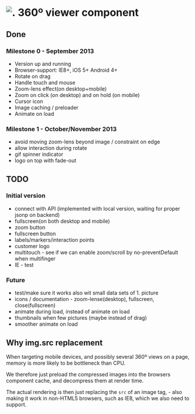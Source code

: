 # ![.](https://ssl.solsort.com/_solsort.png) 360º viewer component
## Done

### Milestone 0 - September 2013

- Version up and running
- Browser-support: IE8+, iOS 5+ Android 4+
- Rotate on drag
- Handle touch and mouse
- Zoom-lens effect(on desktop+mobile)
- Zoom on click (on desktop) and on hold (on mobile)
- Cursor icon
- Image caching / preloader
- Animate on load

### Milestone 1 - October/November 2013
- avoid moving zoom-lens beyond image / constraint on edge
- allow interaction during rotate
- gif spinner indicator
- logo on top with fade-out 

## TODO

### Initial version

- connect with API (implemented with local version, waiting for proper jsonp on backend)
- fullscreen(on both desktop and mobile)
- zoom button
- fullscreen button
- labels/markers/interaction points
- customer logo
- multitouch - see if we can enable zoom/scroll by no-preventDefault when multifinger
- IE - test

### Future

- test/make sure it works also wit small data sets of 1. picture
- icons / documentation - zoom-lense(desktop), fullscreen, close(fullscreen)
- animate during load, instead of animate on load
- thumbnails when few pictures (maybe instead of drag)
- smoother animate on load

## Why img.src replacement

When targeting mobile devices,
and possibly several 360º views on a page,
memory is more likely to be bottleneck than CPU.

We therefore just preload the compressed images
into the browsers component cache, 
and decompress them at render time.

The actual rendering is then just replacing
the `src` of an image tag, - also making it work
in non-HTML5 browsers, such as IE8, 
which we also need to support.
